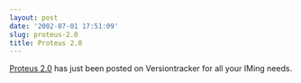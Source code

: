 ```yaml
---
layout: post
date: '2002-07-01 17:51:09'
slug: proteus-2.0
title: Proteus 2.0
---
```


[Proteus 2.0](http://www.versiontracker.com/moreinfo.fcgi?id=12703&amp;db=macosx) has just been posted on Versiontracker for all your IMing needs.